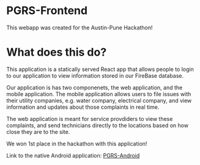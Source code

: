 # PGRS-Frontend
This webapp was created for the Austin-Pune Hackathon! 

# What does this do? 
This application is a statically served React app that allows people to login to our application to view information stored in our FireBase database. 

Our application is has two componenets, the web application, and the mobile application. The mobile application allows users to file issues with their utility companies, e.g. water company, electrical company, and view information and updates about those complaints in real time.

The web application is meant for service provdiders to view these complaints, and send technicians directly to the locations based on how close they are to the site.

We won 1st place in the hackathon with this application!

Link to the native Android application:
[PGRS-Android](https://github.com/ashwintantri/PGRS_Android)
